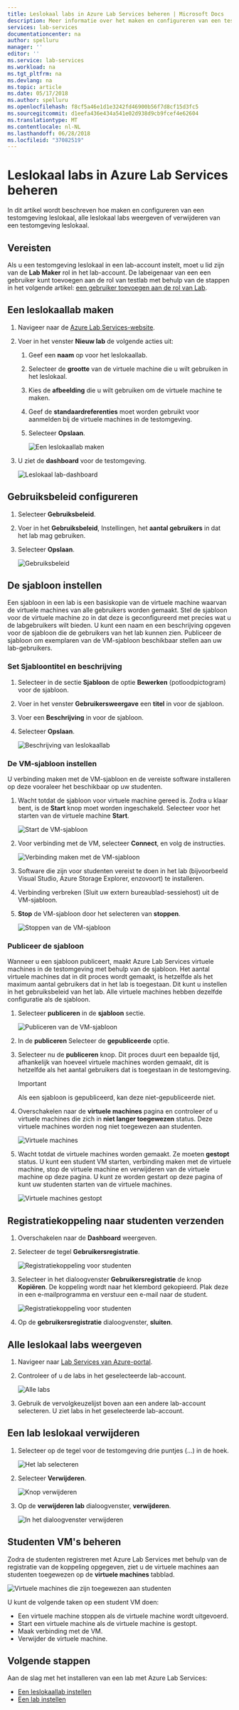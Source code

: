 ```yaml
---
title: Leslokaal labs in Azure Lab Services beheren | Microsoft Docs
description: Meer informatie over het maken en configureren van een testomgeving leslokaal, weergeven van alle de leslokaal labs gedeeld de registratie te koppelen met een lab-gebruiker of verwijderen van een testomgeving.
services: lab-services
documentationcenter: na
author: spelluru
manager: ''
editor: ''
ms.service: lab-services
ms.workload: na
ms.tgt_pltfrm: na
ms.devlang: na
ms.topic: article
ms.date: 05/17/2018
ms.author: spelluru
ms.openlocfilehash: f8cf5a46e1d1e3242fd46900b56f7d8cf15d3fc5
ms.sourcegitcommit: d1eefa436e434a541e02d938d9cb9fcef4e62604
ms.translationtype: MT
ms.contentlocale: nl-NL
ms.lasthandoff: 06/28/2018
ms.locfileid: "37082519"
---
```

# <a name="manage-classroom-labs-in-azure-lab-services"></a>Leslokaal labs in Azure Lab Services beheren 
In dit artikel wordt beschreven hoe maken en configureren van een testomgeving leslokaal, alle leslokaal labs weergeven of verwijderen van een testomgeving leslokaal.

## <a name="prerequisites"></a>Vereisten
Als u een testomgeving leslokaal in een lab-account instelt, moet u lid zijn van de **Lab Maker** rol in het lab-account. De labeigenaar van een een gebruiker kunt toevoegen aan de rol van testlab met behulp van de stappen in het volgende artikel: [een gebruiker toevoegen aan de rol van Lab](tutorial-setup-lab-account.md#add-a-user-to-the-lab-creator-role).

## <a name="create-a-classroom-lab"></a>Een leslokaallab maken

1. Navigeer naar de [Azure Lab Services-website](https://labs.azure.com).
2. Voer in het venster **Nieuw lab** de volgende acties uit: 
    1. Geef een **naam** op voor het leslokaallab. 
    2. Selecteer de **grootte** van de virtuele machine die u wilt gebruiken in het leslokaal.
    3. Kies de **afbeelding**  die u wilt gebruiken om de virtuele machine te maken.
    4. Geef de **standaardreferenties** moet worden gebruikt voor aanmelden bij de virtuele machines in de testomgeving.
    7. Selecteer **Opslaan**.

        ![Een leslokaallab maken](../media/how-to-manage-classroom-labs/new-lab-window.png)
1. U ziet de **dashboard** voor de testomgeving. 
    
    ![Leslokaal lab-dashboard](../media/how-to-manage-classroom-labs/classroom-lab-home-page.png)

## <a name="configure-usage-policy"></a>Gebruiksbeleid configureren

1. Selecteer **Gebruiksbeleid**. 
2. Voer in het **Gebruiksbeleid**, Instellingen, het **aantal gebruikers** in dat het lab mag gebruiken.
3. Selecteer **Opslaan**. 

    ![Gebruiksbeleid](../media/how-to-manage-classroom-labs/usage-policy-settings.png)

## <a name="set-up-the-template"></a>De sjabloon instellen
Een sjabloon in een lab is een basiskopie van de virtuele machine waarvan de virtuele machines van alle gebruikers worden gemaakt. Stel de sjabloon voor de virtuele machine zo in dat deze is geconfigureerd met precies wat u de labgebruikers wilt bieden. U kunt een naam en een beschrijving opgeven voor de sjabloon die de gebruikers van het lab kunnen zien. Publiceer de sjabloon om exemplaren van de VM-sjabloon beschikbaar stellen aan uw lab-gebruikers.  

### <a name="set-template-title-and-description"></a>Set Sjabloontitel en beschrijving
1. Selecteer in de sectie **Sjabloon** de optie **Bewerken** (potloodpictogram) voor de sjabloon. 
2. Voer in het venster **Gebruikersweergave** een **titel** in voor de sjabloon.
3. Voer een **Beschrijving** in voor de sjabloon.
4. Selecteer **Opslaan**.

    ![Beschrijving van leslokaallab](../media/how-to-manage-classroom-labs/lab-description.png)

### <a name="set-up-the-template-vm"></a>De VM-sjabloon instellen
 U verbinding maken met de VM-sjabloon en de vereiste software installeren op deze vooraleer het beschikbaar op uw studenten. 

1. Wacht totdat de sjabloon voor virtuele machine gereed is. Zodra u klaar bent, is de **Start** knop moet worden ingeschakeld. Selecteer voor het starten van de virtuele machine **Start**.

    ![Start de VM-sjabloon](../media/tutorial-setup-classroom-lab/start-template-vm.png)
1. Voor verbinding met de VM, selecteer **Connect**, en volg de instructies. 

    ![Verbinding maken met de VM-sjabloon](../media/tutorial-setup-classroom-lab/connect-template-vm.png)
1. Software die zijn voor studenten vereist te doen in het lab (bijvoorbeeld Visual Studio, Azure Storage Explorer, enzovoort) te installeren. 
2. Verbinding verbreken (Sluit uw extern bureaublad-sessiehost) uit de VM-sjabloon. 
3. **Stop** de VM-sjabloon door het selecteren van **stoppen**. 

    ![Stoppen van de VM-sjabloon](../media/tutorial-setup-classroom-lab/stop-template-vm.png)


### <a name="publish-the-template"></a>Publiceer de sjabloon 
Wanneer u een sjabloon publiceert, maakt Azure Lab Services virtuele machines in de testomgeving met behulp van de sjabloon. Het aantal virtuele machines dat in dit proces wordt gemaakt, is hetzelfde als het maximum aantal gebruikers dat in het lab is toegestaan. Dit kunt u instellen in het gebruiksbeleid van het lab. Alle virtuele machines hebben dezelfde configuratie als de sjabloon. 

1. Selecteer **publiceren** in de **sjabloon** sectie. 

    ![Publiceren van de VM-sjabloon](../media/tutorial-setup-classroom-lab/public-access.png)
1. In de **publiceren** Selecteer de **gepubliceerde** optie. 
2. Selecteer nu de **publiceren** knop. Dit proces duurt een bepaalde tijd, afhankelijk van hoeveel virtuele machines worden gemaakt, dit is hetzelfde als het aantal gebruikers dat is toegestaan in de testomgeving.
    
    > [!IMPORTANT]
    > Als een sjabloon is gepubliceerd, kan deze niet-gepubliceerde niet. 
4. Overschakelen naar de **virtuele machines** pagina en controleer of u virtuele machines die zich in **niet langer toegewezen** status. Deze virtuele machines worden nog niet toegewezen aan studenten. 

    ![Virtuele machines](../media/tutorial-setup-classroom-lab/virtual-machines.png)
5. Wacht totdat de virtuele machines worden gemaakt. Ze moeten **gestopt** status. U kunt een student VM starten, verbinding maken met de virtuele machine, stop de virtuele machine en verwijderen van de virtuele machine op deze pagina. U kunt ze worden gestart op deze pagina of kunt uw studenten starten van de virtuele machines. 

    ![Virtuele machines gestopt](../media/tutorial-setup-classroom-lab/virtual-machines-stopped.png)


## <a name="send-registration-link-to-students"></a>Registratiekoppeling naar studenten verzenden

1. Overschakelen naar de **Dashboard** weergeven. 
2. Selecteer de tegel **Gebruikersregistratie**.

    ![Registratiekoppeling voor studenten](../media/tutorial-setup-classroom-lab/dashboard-user-registration-link.png)
1. Selecteer in het dialoogvenster **Gebruikersregistratie** de knop **Kopiëren**. De koppeling wordt naar het klembord gekopieerd. Plak deze in een e-mailprogramma en verstuur een e-mail naar de student. 

    ![Registratiekoppeling voor studenten](../media/tutorial-setup-classroom-lab/registration-link.png)
2. Op de **gebruikersregistratie** dialoogvenster, **sluiten**. 

## <a name="view-all-classroom-labs"></a>Alle leslokaal labs weergeven
1. Navigeer naar [Lab Services van Azure-portal](https://labs.azure.com).
2. Controleer of u de labs in het geselecteerde lab-account. 

    ![Alle labs](../media/how-to-manage-classroom-labs/all-labs.png)
3. Gebruik de vervolgkeuzelijst boven aan een andere lab-account selecteren. U ziet labs in het geselecteerde lab-account. 

## <a name="delete-a-classroom-lab"></a>Een lab leslokaal verwijderen
1. Selecteer op de tegel voor de testomgeving drie puntjes (...) in de hoek. 

    ![Het lab selecteren](../media/how-to-manage-classroom-labs/select-three-dots.png)
2. Selecteer **Verwijderen**. 

    ![Knop verwijderen](../media/how-to-manage-classroom-labs/delete-button.png)
3. Op de **verwijderen lab** dialoogvenster, **verwijderen**. 

    ![In het dialoogvenster verwijderen](../media/how-to-manage-classroom-labs/delete-lab-dialog-box.png)
 
## <a name="manage-student-vms"></a>Studenten VM's beheren
Zodra de studenten registreren met Azure Lab Services met behulp van de registratie van de koppeling opgegeven, ziet u de virtuele machines aan studenten toegewezen op de **virtuele machines** tabblad. 

![Virtuele machines die zijn toegewezen aan studenten](../media/how-to-manage-classroom-labs/virtual-machines-students.png)

U kunt de volgende taken op een student VM doen: 

- Een virtuele machine stoppen als de virtuele machine wordt uitgevoerd. 
- Start een virtuele machine als de virtuele machine is gestopt. 
- Maak verbinding met de VM. 
- Verwijder de virtuele machine. 

## <a name="next-steps"></a>Volgende stappen
Aan de slag met het installeren van een lab met Azure Lab Services:

- [Een leslokaallab instellen](how-to-manage-classroom-labs.md)
- [Een lab instellen](../tutorial-create-custom-lab.md)
